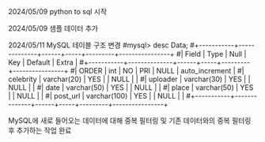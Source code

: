 2024/05/09
python to sql 시작

2024/05/09
샘플 데이터 추가

2024/05/11
MySQL 테이블 구조 변경
#mysql> desc Data;
#+-----------+--------------+------+-----+---------+----------------+
#| Field     | Type         | Null | Key | Default | Extra          |
#+-----------+--------------+------+-----+---------+----------------+
#| ORDER     | int          | NO   | PRI | NULL    | auto_increment |
#| celebrity | varchar(20)  | YES  |     | NULL    |                |
#| uploader  | varchar(30)  | YES  |     | NULL    |                |
#| date      | varchar(50)  | YES  |     | NULL    |                |
#| place     | varchar(50)  | YES  |     | NULL    |                |
#| post_url  | varchar(100) | YES  |     | NULL    |                |
#+-----------+--------------+------+-----+---------+----------------+

MySQL에 새로 들어오는 데이터에 대해 중복 필터링 및 기존 데이터와의 중복 필터링 후 추가하는 작업 완료